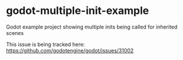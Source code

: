 # godot-multiple-init-example
Godot example project showing multiple inits being called for inherited scenes

This issue is being tracked here:
https://github.com/godotengine/godot/issues/31002
